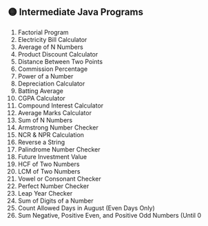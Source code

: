 ## 🟡 Intermediate Java Programs

1. Factorial Program  
2. Electricity Bill Calculator  
3. Average of N Numbers  
4. Product Discount Calculator  
5. Distance Between Two Points  
6. Commission Percentage  
7. Power of a Number  
8. Depreciation Calculator  
9. Batting Average  
10. CGPA Calculator  
11. Compound Interest Calculator  
12. Average Marks Calculator  
13. Sum of N Numbers  
14. Armstrong Number Checker  
15. NCR & NPR Calculation  
16. Reverse a String  
17. Palindrome Number Checker  
18. Future Investment Value  
19. HCF of Two Numbers  
20. LCM of Two Numbers  
21. Vowel or Consonant Checker  
22. Perfect Number Checker  
23. Leap Year Checker  
24. Sum of Digits of a Number  
25. Count Allowed Days in August (Even Days Only)  
26. Sum Negative, Positive Even, and Positive Odd Numbers (Until 0